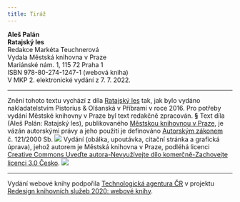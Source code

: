 ```yaml
---
title: Tiráž
---
```


**Aleš Palán    
Ratajský les**  
Redakce Markéta Teuchnerová  
Vydala Městská knihovna v Praze  
Mariánské nám. 1, 115 72 Praha 1  
ISBN 978-80-274-1247-1 (webová kniha)  
V MKP 2. elektronické vydání z 7. 7. 2022.

***

Znění tohoto textu vychází z díla [Ratajský les](https://search.mlp.cz/cz/titul/ratajsky-les/4227875/#book-content) tak, jak bylo vydáno nakladatelstvím Pistorius & Olšanská v Příbrami v roce 2016. Pro potřeby vydání Městské knihovny v Praze byl text redakčně zpracován.
**§**
Text díla (Aleš Palán: Ratajský les), publikovaného [Městskou knihovnou v Praze](https://www.mlp.cz/cz/), je vázán autorskými právy a jeho použití je definováno [Autorským zákonem](https://www.mkcr.cz/predpisy-zakonu-709.html) č. 121/2000 Sb.
![](../Images/image001.jpg)
Vydání (obálka, upoutávka, citační stránka a grafická úprava), jehož autorem je Městská knihovna v Praze, podléhá licenci [Creative Commons Uveďte autora-Nevyužívejte dílo komerčně-Zachovejte licenci 3.0 Česko](https://creativecommons.org/licenses/by-nc-sa/3.0/cz/).
![](../Images/image002.jpg)

***

Vydání webové knihy podpořila [Technologická agentura ČR](https://www.tacr.cz/) v projektu [Redesign knihovních služeb 2020: webové knihy](https://starfos.tacr.cz/cs/project/TL04000391).